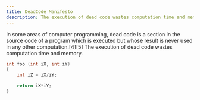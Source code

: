```yaml
---
title: DeadCode Manifesto
description: The execution of dead code wastes computation time and memory.
---
```


In some areas of computer programming, dead code is a section in the source code of a program which is executed but whose result is never used in any other computation.[4][5] The execution of dead code wastes computation time and memory.

```c
int foo (int iX, int iY)
{
	int iZ = iX/iY;

	return iX*iY;
}
```
